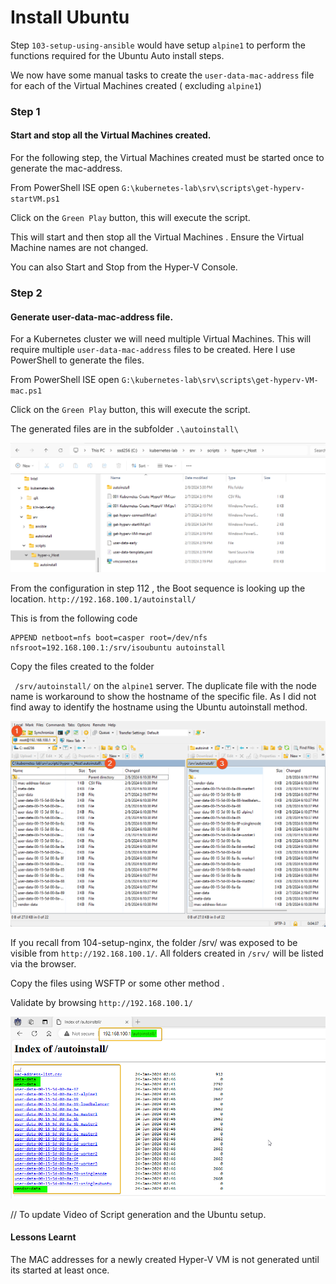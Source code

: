 # Install Ubuntu

Step `103-setup-using-ansible` would have setup `alpine1` to perform the functions required for the Ubuntu Auto install steps.

We now have some manual tasks to create the `user-data-mac-address` file for each of the Virtual Machines created ( excluding `alpine1`)



### Step 1

#### Start and stop all the Virtual Machines created.

For the following step, the Virtual Machines created must be started once to generate the mac-address.

From PowerShell ISE  open `G:\kubernetes-lab\srv\scripts\get-hyperv-startVM.ps1`

Click on the `Green Play` button, this will execute the script.

This will start and then stop all the Virtual Machines . Ensure the Virtual Machine names are not changed. 

You can also Start and Stop from the Hyper-V Console. 



### Step 2

#### Generate user-data-mac-address file.

For a Kubernetes cluster we will need multiple Virtual Machines. This will require multiple `user-data-mac-address` files to be created. Here I use PowerShell to generate the files.

From PowerShell ISE  open `G:\kubernetes-lab\srv\scripts\get-hyperv-VM-mac.ps1`

Click on the `Green Play` button, this will execute the script.

The generated files are in the subfolder  `.\autoinstall\`

![113-01-location-of-script](./../../screenshots/113-01-location-of-script.png)



From the configuration in step 112 , the Boot sequence is looking up the location. `http://192.168.100.1/autoinstall/`

This is from the following code

```
APPEND netboot=nfs boot=casper root=/dev/nfs nfsroot=192.168.100.1:/srv/isoubuntu autoinstall 
```

Copy the files created to the folder 

` /srv/autoinstall/` on the `alpine1` server. The duplicate file with the node name is workaround to show the hostname of the specific file. As I did not find away to identify the hostname using the Ubuntu autoinstall method.



![113-02-wsftp-cp-autoinstall](./../../screenshots/113-02-wsftp-cp-autoinstall.png)



If you recall from 104-setup-nginx, the folder /srv/ was exposed to be visible from `http://192.168.100.1/`. All folders created in `/srv/` will be listed via the browser.

Copy the files using WSFTP or some other method . 

Validate by browsing `http://192.168.100.1/`



![113-03-list-autoinstall-in-browser](./../../screenshots/113-03-list-autoinstall-in-browser.png)

// To update Video of Script generation and the Ubuntu setup.



#### Lessons Learnt

The MAC addresses for a newly created Hyper-V VM is not generated until its started at least once. 


